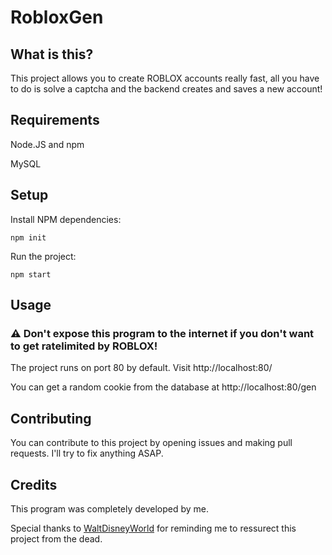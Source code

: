 # RobloxGen
## What is this?
This project allows you to create ROBLOX accounts really fast, all you have to do is solve a captcha and the backend creates and saves a new account!

## Requirements
Node.JS and npm

MySQL

## Setup
Install NPM dependencies:

```npm init```

Run the project:

``` npm start ```

## Usage
### ⚠ Don't expose this program to the internet if you don't want to get ratelimited by ROBLOX!
The project runs on port 80 by default. Visit http://localhost:80/

You can get a random cookie from the database at http://localhost:80/gen

## Contributing
You can contribute to this project by opening issues and making pull requests. I'll try to fix anything ASAP.

## Credits
This program was completely developed by me.

Special thanks to [WaltDisneyWorld](https://github.com/WaltDisneyWorld) for reminding me to ressurect this project from the dead.